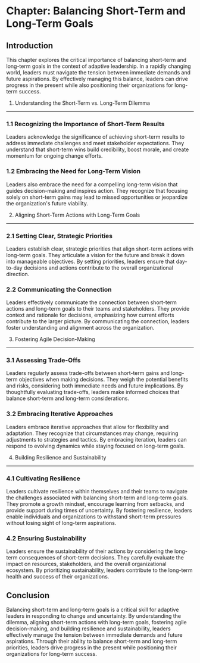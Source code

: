 Chapter: Balancing Short-Term and Long-Term Goals
=================================================

Introduction
------------

This chapter explores the critical importance of balancing short-term and long-term goals in the context of adaptive leadership. In a rapidly changing world, leaders must navigate the tension between immediate demands and future aspirations. By effectively managing this balance, leaders can drive progress in the present while also positioning their organizations for long-term success.

1. Understanding the Short-Term vs. Long-Term Dilemma
-----------------------------------------------------

### 1.1 Recognizing the Importance of Short-Term Results

Leaders acknowledge the significance of achieving short-term results to address immediate challenges and meet stakeholder expectations. They understand that short-term wins build credibility, boost morale, and create momentum for ongoing change efforts.

### 1.2 Embracing the Need for Long-Term Vision

Leaders also embrace the need for a compelling long-term vision that guides decision-making and inspires action. They recognize that focusing solely on short-term gains may lead to missed opportunities or jeopardize the organization's future viability.

2. Aligning Short-Term Actions with Long-Term Goals
---------------------------------------------------

### 2.1 Setting Clear, Strategic Priorities

Leaders establish clear, strategic priorities that align short-term actions with long-term goals. They articulate a vision for the future and break it down into manageable objectives. By setting priorities, leaders ensure that day-to-day decisions and actions contribute to the overall organizational direction.

### 2.2 Communicating the Connection

Leaders effectively communicate the connection between short-term actions and long-term goals to their teams and stakeholders. They provide context and rationale for decisions, emphasizing how current efforts contribute to the larger picture. By communicating the connection, leaders foster understanding and alignment across the organization.

3. Fostering Agile Decision-Making
----------------------------------

### 3.1 Assessing Trade-Offs

Leaders regularly assess trade-offs between short-term gains and long-term objectives when making decisions. They weigh the potential benefits and risks, considering both immediate needs and future implications. By thoughtfully evaluating trade-offs, leaders make informed choices that balance short-term and long-term considerations.

### 3.2 Embracing Iterative Approaches

Leaders embrace iterative approaches that allow for flexibility and adaptation. They recognize that circumstances may change, requiring adjustments to strategies and tactics. By embracing iteration, leaders can respond to evolving dynamics while staying focused on long-term goals.

4. Building Resilience and Sustainability
-----------------------------------------

### 4.1 Cultivating Resilience

Leaders cultivate resilience within themselves and their teams to navigate the challenges associated with balancing short-term and long-term goals. They promote a growth mindset, encourage learning from setbacks, and provide support during times of uncertainty. By fostering resilience, leaders enable individuals and organizations to withstand short-term pressures without losing sight of long-term aspirations.

### 4.2 Ensuring Sustainability

Leaders ensure the sustainability of their actions by considering the long-term consequences of short-term decisions. They carefully evaluate the impact on resources, stakeholders, and the overall organizational ecosystem. By prioritizing sustainability, leaders contribute to the long-term health and success of their organizations.

Conclusion
----------

Balancing short-term and long-term goals is a critical skill for adaptive leaders in responding to change and uncertainty. By understanding the dilemma, aligning short-term actions with long-term goals, fostering agile decision-making, and building resilience and sustainability, leaders effectively manage the tension between immediate demands and future aspirations. Through their ability to balance short-term and long-term priorities, leaders drive progress in the present while positioning their organizations for long-term success.
